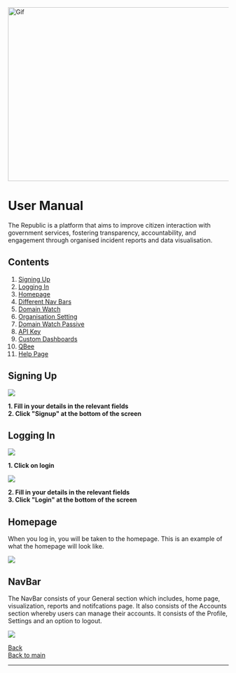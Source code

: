 <div>
    <img src="../images/gifs/UserManual.gif" alt="Gif" style="width: 1584px; height: 396px;"/>
</div>

# User Manual

The Republic is a platform that aims to improve citizen interaction with government services, fostering transparency, accountability, and engagement through organised incident reports and data visualisation.

## Contents

1. [Signing Up](#signing-up)
2. [Logging In](#logging-in)
3. [Homepage](#homepage)
4. [Different Nav Bars](#navbar)
5. [Domain Watch](#domain-watch)
6. [Organisation Setting](#organisation)
7. [Domain Watch Passive](#domain-watch-passive)
8. [API Key](#api-key)
9. [Custom Dashboards](#custom-dashboards)
10. [QBee](#qbee)
11. [Help Page](#help-page)

## Signing Up

<img src="../images/User Manual Screenshots/Signing Up.jpg"/>

**1. Fill in your details in the relevant fields**<br>
**2. Click "Signup" at the bottom of the screen**

## Logging In

<img src="../images/User Manual Screenshots/LOGIN_1.jpg"/>

**1. Click on login**

 <img src="../images/User Manual Screenshots/LOGIN_2.jpg"/>

**2. Fill in your details in the relevant fields**<br>
**3. Click "Login" at the bottom of the screen**

## Homepage

When you log in, you will be taken to the homepage. This is an example of what the homepage will look like.

 <img src="../images/User Manual Screenshots/HomePage.png"/>

## NavBar

The NavBar consists of your General section which includes, home page, visualization, reports and notifcations page. It also consists of the Accounts section whereby users can manage their accounts. It consists of the Profile, Settings and an option to logout.

 <img src="../images/User Manual Screenshots/NavBar.png"/>

[Back](./../README.md)<br>
[Back to main](/README.md)

---
